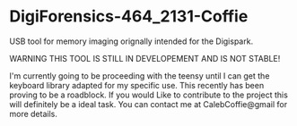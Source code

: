 DigiForensics-464_2131-Coffie
=============================

USB tool for memory imaging orignally intended for the Digispark.

WARNING THIS TOOL IS STILL IN DEVELOPEMENT AND IS NOT STABLE!

I'm currently going to be proceeding with the teensy until I can get the keyboard library adapted for my specific use.
This recently has been proving to be a roadblock. If you would Like to contribute to the project this will definitely be a ideal task.
You can contact me at CalebCoffie@gmail for more details.
